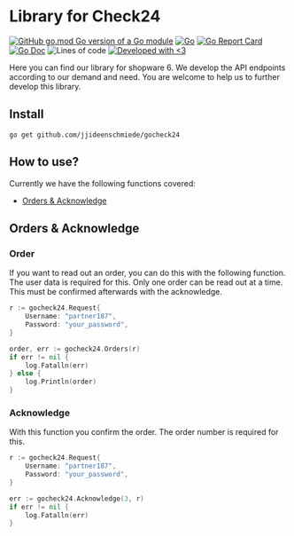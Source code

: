 # Library for Check24

[![GitHub go.mod Go version of a Go module](https://img.shields.io/github/go-mod/go-version/jjideenschmiede/gocheck24.svg)](https://golang.org/) [![Go](https://github.com/jjideenschmiede/gocheck24/actions/workflows/go.yml/badge.svg)](https://github.com/jjideenschmiede/gocheck24/actions/workflows/go.yml) [![Go Report Card](https://goreportcard.com/badge/github.com/jjideenschmiede/gocheck24)](https://goreportcard.com/report/github.com/jjideenschmiede/gocheck24) [![Go Doc](https://godoc.org/github.com/jjideenschmiede/gocheck24?status.svg)](https://pkg.go.dev/github.com/jjideenschmiede/gocheck24) ![Lines of code](https://img.shields.io/tokei/lines/github/jjideenschmiede/gocheck24) [![Developed with <3](https://img.shields.io/badge/Developed%20with-%3C3-19ABFF)](https://jj-dev.de/)

Here you can find our library for shopware 6. We develop the API endpoints according to our demand and need. You are welcome to help us to further develop this library.
## Install

```console
go get github.com/jjideenschmiede/gocheck24
```

## How to use?

Currently we have the following functions covered:

- [Orders & Acknowledge](https://github.com/jjideenschmiede/check24#orders-acknowledge)


## Orders & Acknowledge

### Order

If you want to read out an order, you can do this with the following function. The user data is required for this. Only one order can be read out at a time. This must be confirmed afterwards with the acknowledge.

```go
r := gocheck24.Request{
    Username: "partner187",
    Password: "your_password",
}

order, err := gocheck24.Orders(r)
if err != nil {
    log.Fatalln(err)
} else {
    log.Println(order)
}
```

### Acknowledge

With this function you confirm the order. The order number is required for this.

```go
r := gocheck24.Request{
    Username: "partner187",
    Password: "your_password",
}

err := gocheck24.Acknowledge(3, r)
if err != nil {
    log.Fatalln(err)
}
```
